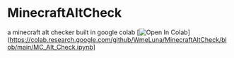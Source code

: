 # MinecraftAltCheck
a minecraft alt checker built in google colab
[![Open In Colab](https://colab.research.google.com/assets/colab-badge.svg)](https://colab.research.google.com/github/WmeLuna/MinecraftAltCheck/blob/main/MC_Alt_Check.ipynb]
